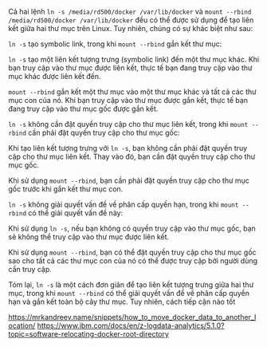 Cả hai lệnh `ln -s /media/rd500/docker /var/lib/docker` và `mount --rbind /media/rd500/docker /var/lib/docker` đều có thể được sử dụng để tạo liên kết giữa hai thư mục trên Linux. Tuy nhiên, chúng có sự khác biệt như sau:

`ln -s` tạo symbolic link, trong khi `mount --rbind` gắn kết thư mục:

`ln -s` tạo một liên kết tượng trưng (symbolic link) đến một thư mục khác. Khi bạn truy cập vào thư mục được liên kết, thực tế bạn đang truy cập vào thư mục khác được liên kết đến.

`mount --rbind` gắn kết một thư mục vào một thư mục khác và tất cả các thư mục con của nó. Khi bạn truy cập vào thư mục được gắn kết, thực tế bạn đang truy cập vào thư mục gốc được gắn kết.

`ln -s` không cần đặt quyền truy cập cho thư mục liên kết, trong khi `mount --rbind` cần phải đặt quyền truy cập cho thư mục gốc:

Khi tạo liên kết tượng trưng với `ln -s`, bạn không cần phải đặt quyền truy cập cho thư mục liên kết. Thay vào đó, bạn cần đặt quyền truy cập cho thư mục gốc.

Khi sử dụng `mount --rbind`, bạn cần phải đặt quyền truy cập cho thư mục gốc trước khi gắn kết thư mục con.

`ln -s` không giải quyết vấn đề về phân cấp quyền hạn, trong khi `mount --rbind` có thể giải quyết vấn đề này:

Khi sử dụng `ln -s`, nếu bạn không có quyền truy cập vào thư mục gốc, bạn sẽ không thể truy cập vào thư mục được liên kết.

Khi sử dụng `mount --rbind`, bạn có thể đặt quyền truy cập cho thư mục gốc sao cho tất cả các thư mục con của nó có thể được truy cập bởi người dùng cần truy cập.

Tóm lại, `ln -s` là một cách đơn giản để tạo liên kết tượng trưng giữa hai thư mục, trong khi `mount --rbind` có thể giải quyết vấn đề về phân cấp quyền hạn và gắn kết toàn bộ cây thư mục. Tuy nhiên, cách tiếp cận nào tốt

https://mrkandreev.name/snippets/how_to_move_docker_data_to_another_location/
https://www.ibm.com/docs/en/z-logdata-analytics/5.1.0?topic=software-relocating-docker-root-directory
